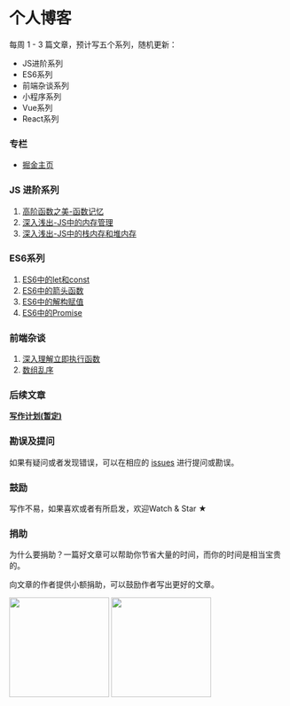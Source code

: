 # 个人博客

每周 1 - 3 篇文章，预计写五个系列，随机更新：

+ JS进阶系列
+ ES6系列
+ 前端杂谈系列
+ 小程序系列
+ Vue系列
+ React系列

### 专栏

+ [掘金主页](https://juejin.im/user/5c6e666be51d457fd033e984/posts)

### JS 进阶系列

1. [高阶函数之美-函数记忆](https://github.com/chenqf/frontEndBlog/issues/1)
2. [深入浅出-JS中的内存管理](https://github.com/chenqf/frontEndBlog/issues/8)
3. [深入浅出-JS中的栈内存和堆内存](https://github.com/chenqf/frontEndBlog/issues/9)

### ES6系列

1. [ES6中的let和const](https://github.com/chenqf/frontEndBlog/issues/2)
2. [ES6中的箭头函数](https://github.com/chenqf/frontEndBlog/issues/4)
3. [ES6中的解构赋值](https://github.com/chenqf/frontEndBlog/issues/6)
4. [ES6中的Promise](https://github.com/chenqf/frontEndBlog/issues/7)

### 前端杂谈

1. [深入理解立即执行函数](https://github.com/chenqf/frontEndBlog/issues/3)
2. [数组乱序](https://github.com/chenqf/frontEndBlog/issues/5)

### 后续文章

**[写作计划(暂定)](https://github.com/chenqf/frontEndBlog/blob/master/PLAN.md)**


### 勘误及提问

如果有疑问或者发现错误，可以在相应的 [issues](https://github.com/chenqf/frontEndBlog/issues) 进行提问或勘误。

### 鼓励

写作不易，如果喜欢或者有所启发，欢迎Watch & Star ★


### 捐助

为什么要捐助？一篇好文章可以帮助你节省大量的时间，而你的时间是相当宝贵的。 

向文章的作者提供小额捐助，可以鼓励作者写出更好的文章。

<div>
    <img width="180px" src="https://raw.githubusercontent.com/chenqf/frontEndBlog/master/wc.png"/>
    <img width="180px" src="https://raw.githubusercontent.com/chenqf/frontEndBlog/master/zhi.png"/>
</div>




